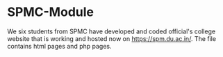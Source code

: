 # SPMC-Module

We six students from SPMC have developed and coded official's college website that is working and hosted now on https://spm.du.ac.in/. The file contains html pages and php pages. 
